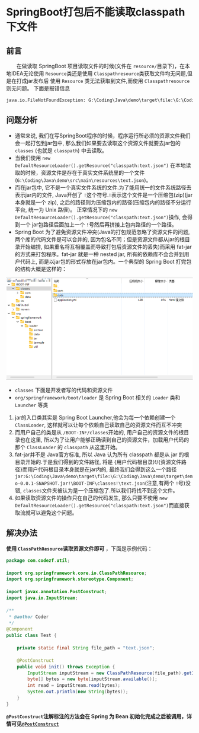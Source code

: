 # SpringBoot打包后不能读取classpath下文件

## 前言

&emsp;&emsp;在做读取 SpringBoot 项目读取文件的时候(文件在 `resource/`目录下)，在本地IDEA无论使用 `Resource`类还是使用 `Classpathresource`类获取文件均无问题,但是在打成jar发布后 使用 `Resource` 类无法获取到文件,而使用 `Classpathresource`则无问题。
下面是报错信息

```txt
java.io.FileNotFoundException: G:\Coding\Java\demo\target\file:\G:\Coding\Java\demo\target\demo-0.0.1-SNAPSHOT.jar!\BOOT-INF\classes!\text.json (文件名、目录名或卷标语法不正确。)
```

## 问题分析

- 通常来说, 我们在写SpringBoot程序的时候，程序运行所必须的资源文件我们会一起打包到jar包中, 那么我们如果要去读取这个资源文件就要去jar包的 `classes` (也就是 `classpath`) 中去读取。
- 当我们使用 `new DefaultResourceLoader().getResource("classpath:text.json")` 在本地读取的时候，资源文件是存在于真实文件系统里的一个文件
  (`G:\Coding\Java\demo\src\main\resources\text.json`)。
- 而在jar包中, 它不是一个真实文件系统的文件.为了能用统一的文件系统路径去表示jar内的文件, Java开创了 `!`这个符号.`!`表示这个文件是一个压缩包(zip)(jar 本身就是一个 zip), 之后的路径则为压缩包内的路径(压缩包内的路径不分运行平台, 统一为 Unix 路径)。
  正常情况下的 `new DefaultResourceLoader().getResource("classpath:text.json")`操作, 会得到一个 jar包路径后面加上一个 `!`号然后再拼接上包内路径的一个路径。
- Spring Boot 为了避免资源文件冲突(Java的打包规范忽略了资源文件的问题, 两个库的代码文件是可以合并的, 因为包名不同；但是资源文件都从jar的根目录开始编排, 如果重名将互相覆盖而导致打包后资源文件的丢失)而采用 fat-jar 的方式来打包程序。fat-jar 就是一种 nested jar, 所有的依赖库不会合并到用户代码上, 而是以jar包的形式存放在jar包内。一个典型的 Spring Boot 打完包的结构大概是这样的：

![图示](/1189227572.png)

- `classes` 下面是开发者写的代码和资源文件
- `org/springframework/boot/loader` 是 Spring Boot 相关的 `Loader` 类和 `Launcher` 等类

1. jar的入口类其实是 Spring Boot Launcher,他会为每一个依赖创建一个 `ClassLoader`, 这样就可以让每个依赖自己读取自己的资源文件而互不冲突
2. 而用户自己的类是从 `/BOOT-INF/classes`开始的, 用户自己的资源文件的根目录也在这里, 所以为了让用户能够正确读到自己的资源文件，加载用户代码的那个 `ClassLoader` 的 `classpath` 从这里开始。
3. fat-jar并不是 Java官方标准, 所以 Java 认为所有 classpath 都是从 jar 的根目录开始的.于是我们得到的文件路径, 将是 {用户代码根目录}!/{资源文件路径}而用户代码根目录本身就是在jar内的, 最终我们会得到这么一个路径 `jar:G:\Coding\Java\demo\target\file:\G:\Coding\Java\demo\target\demo-0.0.1-SNAPSHOT.jar!\BOOT-INF\classes!\text.json`(注意,有两个 `!`号)没错, `classes`文件夹被认为是一个压缩包了.所以我们将找不到这个文件。
4. 如果读取资源文件的操作只在自己的代码发生, 那么只要不使用 `new DefaultResourceLoader().getResource("classpath:text.json")`而直接获取流就可以避免这个问题。

## 解决办法

**使用 `ClassPathResource`读取资源文件即可** ，下面是示例代码：

```Java
package com.codezf.util;

import org.springframework.core.io.ClassPathResource;
import org.springframework.stereotype.Component;

import javax.annotation.PostConstruct;
import java.io.InputStream;

/**
 * @author Coder
 */
@Component
public class Test {

    private static final String file_path = "text.json";

    @PostConstruct
    public void init() throws Exception {
        InputStream inputStream = new ClassPathResource(file_path).getInputStream();
        byte[] bytes = new byte[inputStream.available()];
        int read = inputStream.read(bytes);
        System.out.println(new String(bytes));
    }
}

```

**`@PostConstruct`注解标注的方法会在 Spring 为 Bean 初始化完成之后被调用，详情可见[`@PostConstruct`](https://docs.spring.io/spring-framework/docs/5.3.26/reference/html/core.html#beans-postconstruct-and-predestroy-annotations)**
